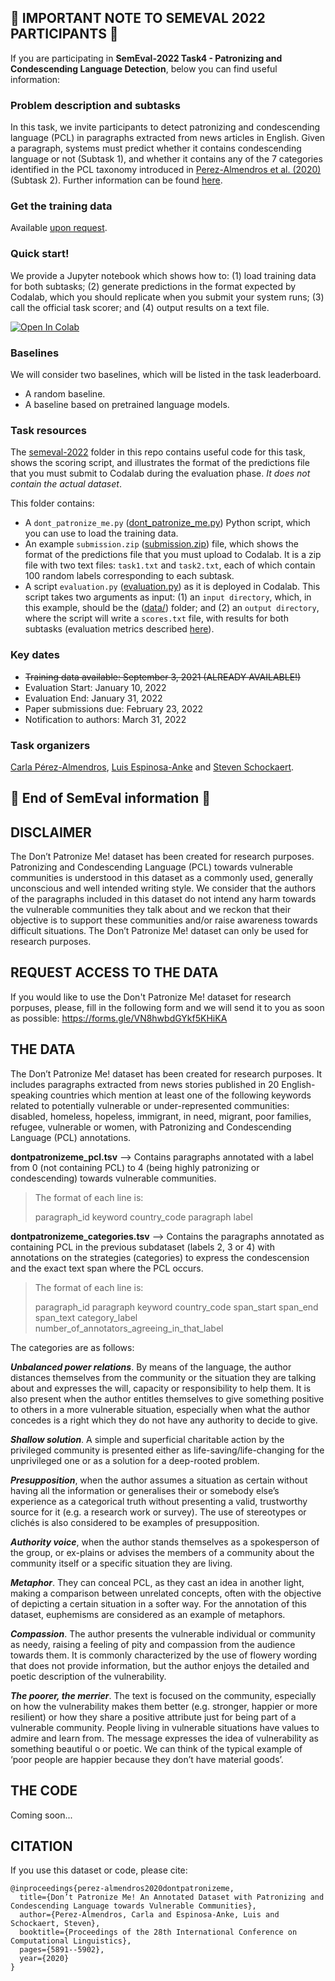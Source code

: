 ## :robot: IMPORTANT NOTE TO SEMEVAL 2022 PARTICIPANTS :robot:

If you are participating in **SemEval-2022 Task4 - Patronizing and Condescending Language Detection**, below you can find useful information:

### Problem description and subtasks

In this task, we invite participants to detect patronizing and condescending language (PCL) in paragraphs extracted from news articles in English. Given a paragraph, systems must predict whether it contains condescending language or not (Subtask 1), and whether it contains any of the 7 categories identified in the PCL taxonomy introduced in [Perez-Almendros et al. (2020)](https://aclanthology.org/2020.coling-main.518/) (Subtask 2). Further information can be found [here](https://sites.google.com/view/pcl-detection-semeval2022/).

### Get the training data

Available [upon request](https://forms.gle/VN8hwbdGYkf5KHiKA).

### Quick start!

We provide a Jupyter notebook which shows how to: (1) load training data for both subtasks; (2) generate predictions in the format expected by Codalab, which you should replicate when you submit your system runs; (3) call the official task scorer; and (4) output results on a text file. 

[![Open In Colab](https://colab.research.google.com/assets/colab-badge.svg)](https://colab.research.google.com/drive/1vNPVN5w_O48pjtRGYhb5hS0sNXThfBwL?usp=sharing)

### Baselines

We will consider two baselines, which will be listed in the task leaderboard.

- A random baseline.
- A baseline based on pretrained language models.

### Task resources

The [semeval-2022](https://github.com/Perez-AlmendrosC/dontpatronizeme/tree/master/semeval-2022) folder in this repo contains useful code for this task, shows the scoring script, and illustrates the format of the predictions file that you must submit to Codalab during the evaluation phase. _It does not contain the actual dataset_.

This folder contains: 

- A `dont_patronize_me.py` ([dont_patronize_me.py](https://github.com/Perez-AlmendrosC/dontpatronizeme/blob/master/semeval-2022/dont_patronize_me.py)) Python script, which you can use to load the training data.
- An example `submission.zip` ([submission.zip](https://github.com/Perez-AlmendrosC/dontpatronizeme/blob/master/semeval-2022/submission.zip)) file, which shows the format of the predictions file that you must upload to Codalab. It is a zip file with two text files: `task1.txt` and `task2.txt`, each of which contain 100 random labels corresponding to each subtask.
- A script `evaluation.py` ([evaluation.py](https://github.com/Perez-AlmendrosC/dontpatronizeme/blob/master/semeval-2022/evaluation.py)) as it is deployed in Codalab. This script takes two arguments as input: (1) an `input directory`, which, in this example, should be the ([data/](https://github.com/Perez-AlmendrosC/dontpatronizeme/tree/master/semeval-2022/data)) folder; and (2) an `output directory`, where the script will write a `scores.txt` file, with results for both subtasks (evaluation metrics described [here](https://competitions.codalab.org/competitions/34344#learn_the_details-evaluation)). 

### Key dates

- ~~Training data available: September 3, 2021 (ALREADY AVAILABLE!)~~
- Evaluation Start: January 10, 2022
- Evaluation End: January 31, 2022
- Paper submissions due: February 23, 2022
- Notification to authors: March 31, 2022

### Task organizers

[Carla Pérez-Almendros](https://sites.google.com/view/pcl-detection-semeval2022/organizers?authuser=0#h.bqsxq2rlfhth), [Luis Espinosa-Anke](https://sites.google.com/view/pcl-detection-semeval2022/organizers?authuser=0#h.yhdsaayicnzo) and [Steven Schockaert](https://sites.google.com/view/pcl-detection-semeval2022/organizers?authuser=0#h.27dd2fnrzjer).


:robot: End of SemEval information :robot:
---

## DISCLAIMER

The Don’t Patronize Me! dataset has been created for research purposes. Patronizing and Condescending Language (PCL) towards vulnerable communities is understood in this dataset as a commonly used, generally unconscious and well intended writing style. We consider that the authors of the paragraphs included in this dataset do not intend any harm towards the vulnerable communities they talk about and we reckon that their objective is to support these communities and/or raise awareness towards difficult situations. 
The Don’t Patronize Me! dataset can only be used for research purposes. 

## REQUEST ACCESS TO THE DATA
If you would like to use the Don't Patronize Me! dataset for research porpuses, please, fill in the following form and we will send it to you as soon as possible: 
https://forms.gle/VN8hwbdGYkf5KHiKA


## THE DATA

The Don’t Patronize Me! dataset has been created for research purposes. It includes paragraphs extracted from news stories published in 20 English-speaking countries which mention at least one of the following keywords related to potentially vulnerable or under-represented communities: disabled, homeless, hopeless, immigrant, in need, migrant, poor families, refugee, vulnerable or women, with Patronizing and Condescending Language (PCL) annotations.


**dontpatronizeme_pcl.tsv** --> Contains paragraphs annotated with a label from 0 (not containing PCL) to 4 (being highly patronizing or condescending) towards vulnerable communities. 

> The format of each line is: 
> 
>paragraph_id   keyword   country_code   paragraph   label

**dontpatronizeme_categories.tsv** --> Contains the paragraphs annotated as containing PCL in the previous subdataset (labels 2, 3 or 4) with annotations on the strategies (categories) to express the condescension and the exact text span where the PCL occurs. 

>The format of each line is:
>
>paragraph_id   paragraph   keyword   country_code   span_start   span_end   span_text   category_label   number_of_annotators_agreeing_in_that_label

The categories are as follows:

  ***Unbalanced power relations***. By means of the language, the author distances themselves from the community or the situation they are talking about and expresses the will, capacity or responsibility to help them. It is also present when the author entitles themselves to give something positive to others in a more vulnerable situation, especially when what the author concedes is a right which they do not have any authority to decide to give.

  ***Shallow solution***. A simple and superficial charitable action by the privileged community is presented either as life-saving/life-changing for the unprivileged one or as a solution for a deep-rooted problem.

  ***Presupposition***, when the author assumes a situation as certain without having all the information or generalises their or somebody else’s experience as a categorical truth without presenting a valid, trustworthy source for it (e.g. a research work or survey). The use of stereotypes or clichés is also considered to be examples of presupposition.

  ***Authority voice***, when the author stands themselves as a spokesperson of the group, or ex-plains or advises the members of a community about the community itself or a specific situation they are living.

  ***Metaphor***. They can conceal PCL, as they cast an idea in another light, making a comparison between unrelated concepts, often with the objective of depicting a certain situation in a softer way. For the annotation of this dataset, euphemisms are considered as an example of metaphors.

  ***Compassion***. The author presents the vulnerable individual or community as needy, raising a feeling of pity and compassion from the audience towards them. It is commonly characterized by the use of flowery wording that does not provide information, but the author enjoys the detailed and poetic description of the vulnerability.

  ***The poorer, the merrier***. The text is focused on the community, especially on how the vulnerability makes them better (e.g. stronger, happier or more resilient) or how they share a positive attribute just for being part of a vulnerable community. People living in vulnerable situations have values to admire and learn from. The message expresses the idea of vulnerability as something beautiful o or poetic. We can think of the typical example of ‘poor people are happier because they don’t have material goods’.

## THE CODE

Coming soon...

## CITATION

If you use this dataset or code, please cite:

```
@inproceedings{perez-almendros2020dontpatronizeme,
  title={Don’t Patronize Me! An Annotated Dataset with Patronizing and Condescending Language towards Vulnerable Communities},
  author={Perez-Almendros, Carla and Espinosa-Anke, Luis and Schockaert, Steven},
  booktitle={Proceedings of the 28th International Conference on Computational Linguistics},
  pages={5891--5902},
  year={2020}
}
```
